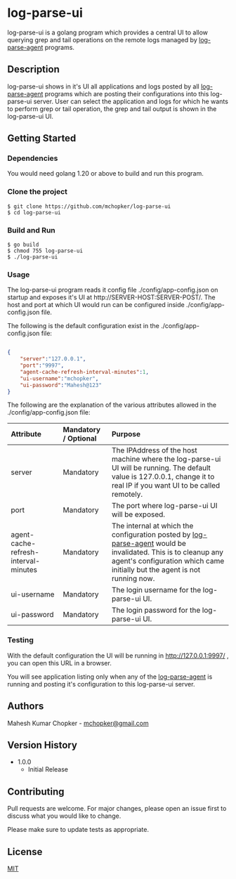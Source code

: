 # log-parse-ui

log-parse-ui is a golang program which provides a central UI to allow querying grep and tail operations on the remote logs managed by [log-parse-agent](https://github.com/mchopker/log-parse-agent) programs.

## Description

log-parse-ui shows in it's UI all applications and logs posted by all [log-parse-agent](https://github.com/mchopker/log-parse-agent) programs which are posting their configurations into this log-parse-ui server. User can select the application and logs for which he wants to perform grep or tail operation, the grep and tail output is shown in the log-parse-ui UI.

## Getting Started

### Dependencies

You would need golang 1.20 or above to build and run this program.

### Clone the project

```
$ git clone https://github.com/mchopker/log-parse-ui
$ cd log-parse-ui
```

### Build and Run

```
$ go build
$ chmod 755 log-parse-ui
$ ./log-parse-ui
```

### Usage

The log-parse-ui program reads it config file ./config/app-config.json on startup and exposes it's UI at http://SERVER-HOST:SERVER-POST/. The host and port at which UI would run can be configured inside ./config/app-config.json file. 

The following is the default configuration exist in the ./config/app-config.json file:

```json

{
    "server":"127.0.0.1",
    "port":"9997",
    "agent-cache-refresh-interval-minutes":1,
    "ui-username":"mchopker",
    "ui-password":"Mahesh@123"
}

```

The following are the explanation of the various attributes allowed in the  ./config/app-config.json file:

| Attribute                               | Mandatory / Optional | Purpose                                                                                                                                                                                                                                                                                                            |
| :-------------------------------------- | :------------------- | :----------------------------------------------------------------------------------------------------------------------------------------------------------------------------------------------------------------------------------------------------------------------------------------------------------------- |
| server                              | Mandatory            | The IPAddress of the host machine where the log-parse-ui UI will be running. The default value is 127.0.0.1, change it to real IP if you want UI to be called remotely.                                                                                                                                           |
| port                              | Mandatory            | The port where log-parse-ui UI will be exposed.                                                                                                                                                                                                                                                                   |
| agent-cache-refresh-interval-minutes                              | Mandatory             | The internal at which the configuration posted by [log-parse-agent](https://github.com/mchopker/log-parse-agent) would be invalidated. This is to cleanup any agent's configuration which came initially but the agent is not running now.                                                                                                                                                 |
| ui-username                              | Mandatory             | The login username for the log-parse-ui UI. |
| ui-password                              | Mandatory             | The login password for the log-parse-ui UI. |


### Testing

With the default configuration the UI will be running in http://127.0.0.1:9997/ , you can open this URL in a browser.

You will see application listing only when any of the [log-parse-agent](https://github.com/mchopker/log-parse-agent) is running and posting it's configuration to this log-parse-ui server.

## Authors

Mahesh Kumar Chopker - mchopker@gmail.com

## Version History

* 1.0.0
    * Initial Release

## Contributing

Pull requests are welcome. For major changes, please open an issue first
to discuss what you would like to change.

Please make sure to update tests as appropriate.

## License

[MIT](https://choosealicense.com/licenses/mit/)


